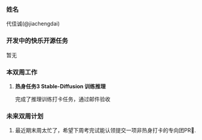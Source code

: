 ### 姓名

代佳诚(@jiachengdai)

### 开发中的快乐开源任务

暂无

### 本双周工作

1. **热身任务3 Stable-Diffusion 训练推理**
   
   完成了推理训练打卡任务，通过邮件验收


### 未来双周计划

1. 最近期末周太忙了，希望下周考完试能认领提交一项非热身打卡的专向团PR🤯.
